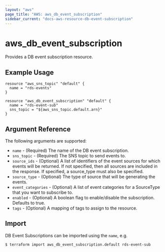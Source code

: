 ```yaml
---
layout: "aws"
page_title: "AWS: aws_db_event_subscription"
sidebar_current: "docs-aws-resource-db-event-subscription"
---
```


# aws\_db\_event\_subscription

Provides a DB event subscription resource.

## Example Usage

```
resource "aws_sns_topic" "default" {
  name = "rds-events"
}

resource "aws_db_event_subscription" "default" {
  name = "rds-event-sub"
  sns_topic = "${aws_sns_topic.default.arn}"
}
```

## Argument Reference

The following arguments are supported:

* `name` - (Required) The name of the DB event subscription.
* `sns_topic` - (Required) The SNS topic to send events to.
* `source_ids` - (Optional) A list of identifiers of the event sources for which events will be returned. If not specified, then all sources are included in the response. If specified, a source_type must also be specified.
* `source_type` - (Optional) The type of source that will be generating the events.
* `event_categories` - (Optional) A list of event categories for a SourceType that you want to subscribe to.
* `enabled` - (Optional) A boolean flag to enable/disable the subscription. Defaults to true.
* `tags` - (Optional) A mapping of tags to assign to the resource.


## Import

DB Event Subscriptions can be imported using the `name`, e.g.

```
$ terraform import aws_db_event_subscription.default rds-event-sub
```
